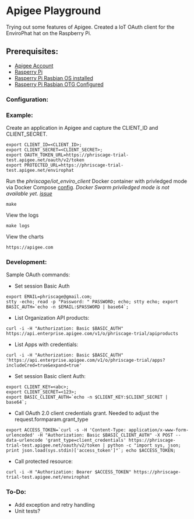 # Apigee Playground

Trying out some features of Apigee. Created a IoT OAuth client for the EnviroPhat hat on the Raspberry Pi.

## <a name="prerequisites"></a>Prerequisites:

*	[Apigee Account](https://apigee.com)
*	[Rasperry Pi](https://www.raspberrypi.org)
*	[Rasperry Pi Rasbian OS installed](https://www.raspberrypi.org/documentation/installation/installing-images/)
*	[Rasperry Pi Rasbian OTG Configured](https://gist.github.com/gbaman/975e2db164b3ca2b51ae11e45e8fd40a)


### <a name="configuration"></a>Configuration:


### <a name="Example"></a>Example:

Create an application in Apigee and capture the CLIENT_ID and CLIENT_SECRET. 

	export CLIENT_ID=<CLIENT_ID>; 
	export CLIENT_SECRET=<CLIENT_SECRET>;
	export OAUTH_TOKEN_URL=https://phriscage-trial-test.apigee.net/oauth/v2/token
	export PROTECTED_URL=https://phriscage-trial-test.apigee.net/envirophat

Run the *phriscage/iot_enviro_client* Docker container with privledged mode via Docker Compose [config](docker-compose.yml). _Docker Swarm priviledged mode is not available yet. [issue](https://github.com/moby/moby/issues/24862)_

	make 

View the logs

	make logs 

View the charts 

	https://apigee.com


### <a name="development"></a>Development:

Sample OAuth commands:

* Set session Basic Auth

```
export EMAIL=phriscage@gmail.com; 
stty -echo; read -p "Password: " PASSWORD; echo; stty echo; export BASIC_AUTH=`echo -n $EMAIL:$PASSWORD | base64`; 
```

* List Organization API products: 

```
curl -i -H "Authorization: Basic $BASIC_AUTH" https://api.enterprise.apigee.com/v1/o/phriscage-trial/apiproducts
```

* List Apps with credentials:

```
curl -i -H "Authorization: Basic $BASIC_AUTH" 'https://api.enterprise.apigee.com/v1/o/phriscage-trial/apps?includeCred=true&expand=true'
```

* Set session Basic client Auth:

```
export CLIENT_KEY=<abc>;
export CLIENT_SECRET=<123>;
export BASIC_CLIENT_AUTH=`echo -n $CLIENT_KEY:$CLIENT_SECRET | base64`;
```

* Call OAuth 2.0 client credentials grant.
Needed to adjust the <GrantType>request.formparam.grant_type</GrantType>

```
export ACCESS_TOKEN=`curl -s -H 'Content-Type: application/x-www-form-urlencoded' -H "Authorization: Basic $BASIC_CLIENT_AUTH" -X POST --data-urlencode 'grant_type=client_credentials' https://phriscage-trial-test.apigee.net/oauth/v2/token | python -c "import sys, json; print json.load(sys.stdin)['access_token']"`; echo $ACCESS_TOKEN;
```

* Call protected resource:

```
curl -i -H "Authorization: Bearer $ACCESS_TOKEN" https://phriscage-trial-test.apigee.net/envirophat
```


### <a name="todo"></a>To-Do:

*	Add exception and retry handling
* 	Unit tests?
